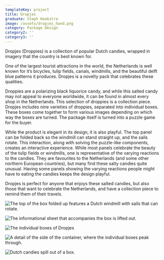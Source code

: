 ```yaml
---
templateKey: project
title: Dropjes
graduate: Steph Hoekstra
image: /assets/dropjes_hand.png
category: Package Design
category2: ''
category3: ''
---
```

Dropjes (Droppies) is a collection of popular Dutch candies, wrapped in imagery that the country is best known for.

One of the largest tourist attractions in the world, the Netherlands is well known for it’s bicycles, tulip fields, canals, windmills, and the beautiful delft blue patterns it produces. Dropjes is a novelty pack that celebrates these qualities.

Droppies are a polarizing black liquorice candy, and while this salted candy may not appeal to everyone worldwide, it can be found in almost every shop in the Netherlands. This selection of droppies is a collection piece. Dropjes includes nine varieties of droppies, separated into individual boxes. These boxes come together to form various images depending on which way the boxes are turned. The package itself is turned into a puzzle game for the buyer.

While the product is elegant in its design, it is also playful. The top panel can be folded back so the windmill can stand straight up, and the sails rotate. This interaction, along with solving the puzzle-like components, creates an interactive experience. While most panels celebrate the beauty of the tulip fields or windmills, one is representative of the varying reactions to the candies. They are favourites to the Netherlands (and some other northern European countries), but many find these salty candies quite unusual. Having some panels showing the varying reactions people might have to eating the candies keeps the design playful. 

Dropjes is perfect for anyone that enjoys these salted candies, but also those that want to celebrate the Netherlands, and have a collection piece to remind them of their travels.

![The top of the box folded up features a Dutch windmill with sails that can rotate.](/assets/dropjes_front.png)

![The informational sheet that accompanies the box is lifted out.](/assets/dropjes_sheet.png)

![The individual boxes of Dropjes](/assets/dropjes_boxes.png)

![A detail of the side of the container, where the individual boxes peak through.](/assets/dropjes_side.png)

![Dutch candies spill out of a box.](/assets/dropjes_candy.png)
